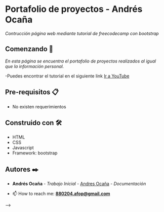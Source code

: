 # Portafolio de proyectos - Andrés Ocaña

_Contrucción página web mediante tutorial de freecodecamp con bootstrap_

## Comenzando 🚀
_En esta página se encuentra el portafolio de proyectos realizados al igual que la información personal._

-Puedes encontrar el tutorial en el siguiente link [Ir a YouTube](https://www.youtube.com/watch?v=QCw0L6FupQ0)


## Pre-requisitos 📋
- No existen requerimientos

## Construido con 🛠️
- HTML
- CSS
- Javascript
- Framework: bootstrap

## Autores ✒️

* **Andrés Ocaña** - *Trabajo Inicial* - [Andres Ocaña](https://github.com/AFOP/pag-andres) - *Documentación*

- 📫 How to reach me: **880204.afop@gmail.com**

-->
